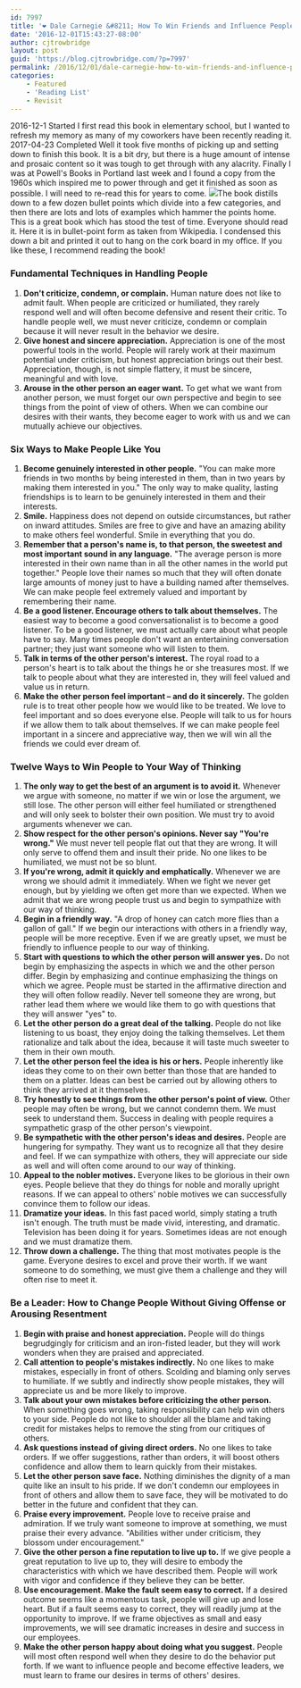 ```yaml
---
id: 7997
title: '❤️ Dale Carnegie &#8211; How To Win Friends and Influence People'
date: '2016-12-01T15:43:27-08:00'
author: cjtrowbridge
layout: post
guid: 'https://blog.cjtrowbridge.com/?p=7997'
permalink: /2016/12/01/dale-carnegie-how-to-win-friends-and-influence-people/
categories:
    - Featured
    - 'Reading List'
    - Revisit
---
```


2016-12-1 Started I first read this book in elementary school, but I wanted to refresh my memory as many of my coworkers have been recently reading it. 2017-04-23 Completed Well it took five months of picking up and setting down to finish this book. It is a bit dry, but there is a huge amount of intense and prosaic content so it was tough to get through with any alacrity. Finally I was at Powell's Books in Portland last week and I found a copy from the 1960s which inspired me to power through and get it finished as soon as possible. I will need to re-read this for years to come. ![](https://blog.cjtrowbridge.com/wp-content/uploads/2017/01/How-to-Win-Friends-and-Influence-People-1-1.jpg)The book distills down to a few dozen bullet points which divide into a few categories, and then there are lots and lots of examples which hammer the points home. This is a great book which has stood the test of time. Everyone should read it. Here it is in bullet-point form as taken from Wikipedia. I condensed this down a bit and printed it out to hang on the cork board in my office. If you like these, I recommend reading the book!

### <span class="mw-headline" id="Fundamental_Techniques_in_Handling_People">Fundamental Techniques in Handling People</span>

1. **Don't criticize, condemn, or complain.** Human nature does not like to admit fault. When people are criticized or humiliated, they rarely respond well and will often become defensive and resent their critic. To handle people well, we must never criticize, condemn or complain because it will never result in the behavior we desire.
2. **Give honest and sincere appreciation.** Appreciation is one of the most powerful tools in the world. People will rarely work at their maximum potential under criticism, but honest appreciation brings out their best. Appreciation, though, is not simple flattery, it must be sincere, meaningful and with love.
3. **Arouse in the other person an eager want.** To get what we want from another person, we must forget our own perspective and begin to see things from the point of view of others. When we can combine our desires with their wants, they become eager to work with us and we can mutually achieve our objectives.

### <span class="mw-headline" id="Six_Ways_to_Make_People_Like_You">Six Ways to Make People Like You</span>

1. **Become genuinely interested in other people.** "You can make more friends in two months by being interested in them, than in two years by making them interested in you." The only way to make quality, lasting friendships is to learn to be genuinely interested in them and their interests.
2. **Smile.** Happiness does not depend on outside circumstances, but rather on inward attitudes. Smiles are free to give and have an amazing ability to make others feel wonderful. Smile in everything that you do.
3. **Remember that a person's name is, to that person, the sweetest and most important sound in any language.** "The average person is more interested in their own name than in all the other names in the world put together." People love their names so much that they will often donate large amounts of money just to have a building named after themselves. We can make people feel extremely valued and important by remembering their name.
4. **Be a good listener. Encourage others to talk about themselves.** The easiest way to become a good conversationalist is to become a good listener. To be a good listener, we must actually care about what people have to say. Many times people don't want an entertaining conversation partner; they just want someone who will listen to them.
5. **Talk in terms of the other person's interest.** The royal road to a person's heart is to talk about the things he or she treasures most. If we talk to people about what they are interested in, they will feel valued and value us in return.
6. **Make the other person feel important – and do it sincerely.** The golden rule is to treat other people how we would like to be treated. We love to feel important and so does everyone else. People will talk to us for hours if we allow them to talk about themselves. If we can make people feel important in a sincere and appreciative way, then we will win all the friends we could ever dream of.

### <span class="mw-headline" id="Twelve_Ways_to_Win_People_to_Your_Way_of_Thinking">Twelve Ways to Win People to Your Way of Thinking</span>

1. **The only way to get the best of an argument is to avoid it.** Whenever we argue with someone, no matter if we win or lose the argument, we still lose. The other person will either feel humiliated or strengthened and will only seek to bolster their own position. We must try to avoid arguments whenever we can.
2. **Show respect for the other person's opinions. Never say "You're wrong."** We must never tell people flat out that they are wrong. It will only serve to offend them and insult their pride. No one likes to be humiliated, we must not be so blunt.
3. **If you're wrong, admit it quickly and emphatically.** Whenever we are wrong we should admit it immediately. When we fight we never get enough, but by yielding we often get more than we expected. When we admit that we are wrong people trust us and begin to sympathize with our way of thinking.
4. **Begin in a friendly way.** "A drop of honey can catch more flies than a gallon of gall." If we begin our interactions with others in a friendly way, people will be more receptive. Even if we are greatly upset, we must be friendly to influence people to our way of thinking.
5. **Start with questions to which the other person will answer yes.** Do not begin by emphasizing the aspects in which we and the other person differ. Begin by emphasizing and continue emphasizing the things on which we agree. People must be started in the affirmative direction and they will often follow readily. Never tell someone they are wrong, but rather lead them where we would like them to go with questions that they will answer "yes" to.
6. **Let the other person do a great deal of the talking.** People do not like listening to us boast, they enjoy doing the talking themselves. Let them rationalize and talk about the idea, because it will taste much sweeter to them in their own mouth.
7. **Let the other person feel the idea is his or hers.** People inherently like ideas they come to on their own better than those that are handed to them on a platter. Ideas can best be carried out by allowing others to think they arrived at it themselves.
8. **Try honestly to see things from the other person's point of view.** Other people may often be wrong, but we cannot condemn them. We must seek to understand them. Success in dealing with people requires a sympathetic grasp of the other person's viewpoint.
9. **Be sympathetic with the other person's ideas and desires.** People are hungering for sympathy. They want us to recognize all that they desire and feel. If we can sympathize with others, they will appreciate our side as well and will often come around to our way of thinking.
10. **Appeal to the nobler motives.** Everyone likes to be glorious in their own eyes. People believe that they do things for noble and morally upright reasons. If we can appeal to others' noble motives we can successfully convince them to follow our ideas.
11. **Dramatize your ideas.** In this fast paced world, simply stating a truth isn't enough. The truth must be made vivid, interesting, and dramatic. Television has been doing it for years. Sometimes ideas are not enough and we must dramatize them.
12. **Throw down a challenge.** The thing that most motivates people is the game. Everyone desires to excel and prove their worth. If we want someone to do something, we must give them a challenge and they will often rise to meet it.

### <span class="mw-headline" id="Be_a_Leader:_How_to_Change_People_Without_Giving_Offense_or_Arousing_Resentment">Be a Leader: How to Change People Without Giving Offense or Arousing Resentment</span>

1. **Begin with praise and honest appreciation.** People will do things begrudgingly for criticism and an iron-fisted leader, but they will work wonders when they are praised and appreciated.
2. **Call attention to people's mistakes indirectly.** No one likes to make mistakes, especially in front of others. Scolding and blaming only serves to humiliate. If we subtly and indirectly show people mistakes, they will appreciate us and be more likely to improve.
3. **Talk about your own mistakes before criticizing the other person.** When something goes wrong, taking responsibility can help win others to your side. People do not like to shoulder all the blame and taking credit for mistakes helps to remove the sting from our critiques of others.
4. **Ask questions instead of giving direct orders.** No one likes to take orders. If we offer suggestions, rather than orders, it will boost others confidence and allow them to learn quickly from their mistakes.
5. **Let the other person save face.** Nothing diminishes the dignity of a man quite like an insult to his pride. If we don't condemn our employees in front of others and allow them to save face, they will be motivated to do better in the future and confident that they can.
6. **Praise every improvement.** People love to receive praise and admiration. If we truly want someone to improve at something, we must praise their every advance. "Abilities wither under criticism, they blossom under encouragement."
7. **Give the other person a fine reputation to live up to.** If we give people a great reputation to live up to, they will desire to embody the characteristics with which we have described them. People will work with vigor and confidence if they believe they can be better.
8. **Use encouragement. Make the fault seem easy to correct.** If a desired outcome seems like a momentous task, people will give up and lose heart. But if a fault seems easy to correct, they will readily jump at the opportunity to improve. If we frame objectives as small and easy improvements, we will see dramatic increases in desire and success in our employees.
9. **Make the other person happy about doing what you suggest.** People will most often respond well when they desire to do the behavior put forth. If we want to influence people and become effective leaders, we must learn to frame our desires in terms of others' desires.